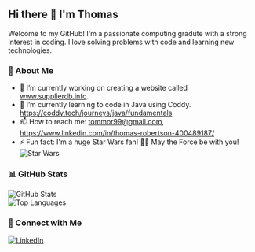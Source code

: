 ## Hi there 👋 I'm Thomas 

Welcome to my GitHub! I'm a passionate computing gradute with a strong interest in coding. I love solving problems with code and learning new technologies.  

### 🚀 About Me  
- 🔭 I’m currently working on creating a website called www.supplierdb.info.  
- 🌱 I’m currently learning to code in Java using Coddy. https://coddy.tech/journeys/java/fundamentals 
- 📫 How to reach me: tommor99@gmail.com, https://www.linkedin.com/in/thomas-robertson-400489187/   
- ⚡ Fun fact: I'm a huge Star Wars fan! 🚀✨ May the Force be with you!  
  ![Star Wars](https://media.giphy.com/media/3o7aD2saalBwwftBIY/giphy.gif)  

### 📊 GitHub Stats  
![GitHub Stats](https://github-readme-stats.vercel.app/api?username=Tommo1999&show_icons=true&theme=radical)  
![Top Languages](https://github-readme-stats.vercel.app/api/top-langs/?username=Tommo1999&layout=compact&theme=radical)  

### 📌 Connect with Me  
[![LinkedIn](https://img.shields.io/badge/LinkedIn-blue?style=for-the-badge&logo=linkedin)](https://www.linkedin.com/in/thomas-robertson-400489187/l)  
